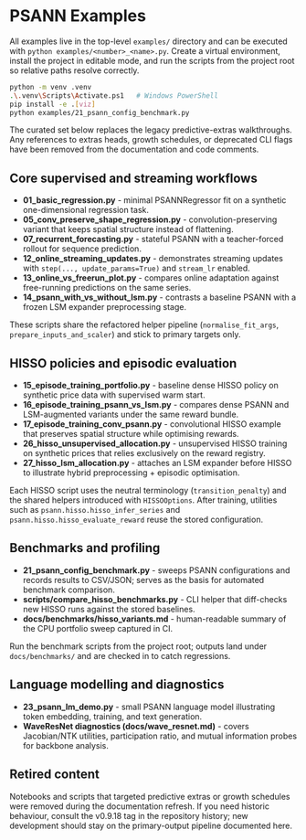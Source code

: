 # PSANN Examples

All examples live in the top-level `examples/` directory and can be executed with `python examples/<number>_<name>.py`. Create a virtual environment, install the project in editable mode, and run the scripts from the project root so relative paths resolve correctly.

```bash
python -m venv .venv
.\.venv\Scripts\Activate.ps1   # Windows PowerShell
pip install -e .[viz]
python examples/21_psann_config_benchmark.py
```

The curated set below replaces the legacy predictive-extras walkthroughs. Any references to extras heads, growth schedules, or deprecated CLI flags have been removed from the documentation and code comments.

## Core supervised and streaming workflows

- **01_basic_regression.py** - minimal PSANNRegressor fit on a synthetic one-dimensional regression task.
- **05_conv_preserve_shape_regression.py** - convolution-preserving variant that keeps spatial structure instead of flattening.
- **07_recurrent_forecasting.py** - stateful PSANN with a teacher-forced rollout for sequence prediction.
- **12_online_streaming_updates.py** - demonstrates streaming updates with `step(..., update_params=True)` and `stream_lr` enabled.
- **13_online_vs_freerun_plot.py** - compares online adaptation against free-running predictions on the same series.
- **14_psann_with_vs_without_lsm.py** - contrasts a baseline PSANN with a frozen LSM expander preprocessing stage.

These scripts share the refactored helper pipeline (`normalise_fit_args`, `prepare_inputs_and_scaler`) and stick to primary targets only.

## HISSO policies and episodic evaluation

- **15_episode_training_portfolio.py** - baseline dense HISSO policy on synthetic price data with supervised warm start.
- **16_episode_training_psann_vs_lsm.py** - compares dense PSANN and LSM-augmented variants under the same reward bundle.
- **17_episode_training_conv_psann.py** - convolutional HISSO example that preserves spatial structure while optimising rewards.
- **26_hisso_unsupervised_allocation.py** - unsupervised HISSO training on synthetic prices that relies exclusively on the reward registry.
- **27_hisso_lsm_allocation.py** - attaches an LSM expander before HISSO to illustrate hybrid preprocessing + episodic optimisation.

Each HISSO script uses the neutral terminology (`transition_penalty`) and the shared helpers introduced with `HISSOOptions`. After training, utilities such as `psann.hisso.hisso_infer_series` and `psann.hisso.hisso_evaluate_reward` reuse the stored configuration.

## Benchmarks and profiling

- **21_psann_config_benchmark.py** - sweeps PSANN configurations and records results to CSV/JSON; serves as the basis for automated benchmark comparison.
- **scripts/compare_hisso_benchmarks.py** - CLI helper that diff-checks new HISSO runs against the stored baselines.
- **docs/benchmarks/hisso_variants.md** - human-readable summary of the CPU portfolio sweep captured in CI.

Run the benchmark scripts from the project root; outputs land under `docs/benchmarks/` and are checked in to catch regressions.

## Language modelling and diagnostics

- **23_psann_lm_demo.py** - small PSANN language model illustrating token embedding, training, and text generation.
- **WaveResNet diagnostics (docs/wave_resnet.md)** - covers Jacobian/NTK utilities, participation ratio, and mutual information probes for backbone analysis.

## Retired content

Notebooks and scripts that targeted predictive extras or growth schedules were removed during the documentation refresh. If you need historic behaviour, consult the v0.9.18 tag in the repository history; new development should stay on the primary-output pipeline documented here.

